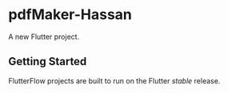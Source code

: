 # pdfMaker-Hassan

A new Flutter project.

## Getting Started

FlutterFlow projects are built to run on the Flutter _stable_ release.
